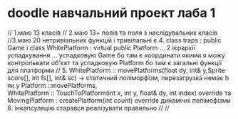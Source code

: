 # doodle навчальний проект лаба 1
// 1.маю 13 класів
// 2.маю 13+ полів та поля з наслідувальних класів
//3.маю 20 нетривіальних функцій і тривілальні є
4.  class traps : public Game і class WhitePlatform : virtual public Platform  ... 2 ієрархії успадкування ...
успадковую Game бо там є координати якими я можу контрольвати об'єкт та успадковую Platform бо там є загальні функції для платформи
// 5.  WhitePlatform ::  movePlatforms(float dy, int& y,Sprite score[], int fs[], int& sc) -> статичний поліморфізм, перезагрузка немає h як у Platform ::movePlatforms,  
        WhitePlatform :: TouchToPlatform(int x, int y, float& dy, int index) override та  MovingPlatform : createPlatform(int count) override динамічні полімофізми
        6. інкапсуляцію старався реалізувати правильно
//
//
